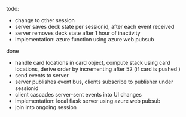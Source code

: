 todo:
* change to other session    
* server saves deck state per sessionid, after each event received
* server removes deck state after 1 hour of inactivity
* implementation: azure function using azure web pubsub



done

* handle card locations in card object, compute stack using card locations, derive order by incrementing after 52 (if card is pushed )
* send events to server
* server publishes event bus, clients subscribe to publisher under sessionid
* client cascades server-sent events into UI changes
* implementation: local flask server using azure web pubsub
* join into ongoing session